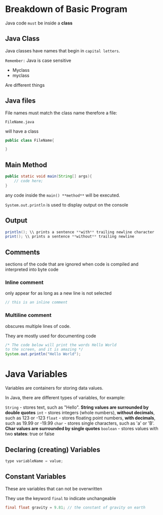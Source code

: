 # Breakdown of Basic Program

Java code `must` be inside a **class**

## Java Class
Java classes have names that begin in `capital letters`.

`Remember:` Java is case sensitive 
- Myclass
- myclass

Are different things

## Java files 

File names must match the class name therefore a file:

```
FileName.java
```

will have a class

```java
public class FileName{

}
```

## Main Method

```java
public static void main(String[] args){
    // code here;
}
```

any code inside the `main() **method**`  will be executed.

`System.out.println` is used to display output on the console

## Output

```java
println(); \\ prints a sentence **with** trailing newline character
print(); \\ prints a sentence **without** trailing newline 
```

## Comments

sections of the code that are ignored when code is compiled and interpreted into byte code

### Inline comment
only appear for as long as a new line is not selected

```java
// this is an inline comment
```

### Multiline comment
obscures multiple lines of code. 

They are mostly used for documenting code

```java
/* The code below will print the words Hello World
to the screen, and it is amazing */
System.out.println("Hello World");
```

# Java Variables
Variables are containers for storing data values.

In Java, there are different types of variables, for example:

`String` - stores text, such as "Hello". **String values are surrounded by double quotes**
`int` - stores integers (whole numbers), **without decimals**, such as 123 or -123
`float` - stores floating point numbers, **with decimals**, such as 19.99 or -19.99
`char` - stores single characters, such as 'a' or 'B'. **Char values are surrounded by single quotes**
`boolean` - stores values with two **states**: true or false

## Declaring (creating) Variables

```java
type variableName = value;
```

## Constant Variables

These are variables that can not be overwritten

They use the keyword `final` to indicate unchangeable

```java
final float gravity = 9.81; // the constant of gravity on earth
```

